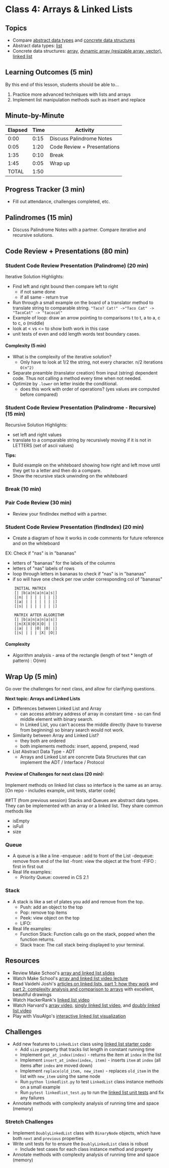 # Class 4: Arrays & Linked Lists

## Topics
- Compare [abstract data types] and [concrete data structures][data structures]
- Abstract data types: [list]
- Concrete data structures: [array], [dynamic array (resizable array, vector)][dynamic array], [linked list]

## Learning Outcomes (5 min)

By this end of this lesson, students should be able to...

1. Practice more advanced techniques with lists and arrays
1. Implement list manipulation methods such as insert and replace

## Minute-by-Minute

| **Elapsed** | **Time**  | **Activity**              |
| ----------- | --------- | ------------------------- |
| 0:00        | 0:15      | Discuss Palindrome Notes                |
| 0:05        | 1:20      | Code Review + Presentations       |
| 1:35        | 0:10      | Break      |
| 1:45        | 0:05      | Wrap up      |
| TOTAL       | 1:50      |                           |

## Progress Tracker (3 min)

- Fill out attendance, challenges completed, etc.

## Palindromes (15 min)
- Discuss Palindrome Notes with a partner.  Compare iterative and recursive solutions.

## Code Review + Presentations (80 min)
### Student Code Review Presentation (Palindrome) (20 min)
Iterative Solution Highlights:
- Find left and right bound then compare left to right
    - if not same done
    - if all same - return true
- Run through a small example on the board of a translator method to translate string to comparable string.
`"Taco? Cat!" ->"Taco Cat" -> "TacoCat" -> "tacocat"`
-  Example of loop: draw an arrow pointing to comparisons t to t, a to a, c to c, o (middle)
- look at < vs <= to show both work in this case
- unit tests of even and odd length words test boundary cases.

#### Complexity (5 min)
- What is the complexity of the iterative solution?
    - Only have to look at 1/2 the string, not every character. n/2 iterations `O(n^2)`
- Separate preamble (translator creation) from input (string) dependent code.  Thus not calling a method every time when not needed.
- Optimize by `.lower` on letter inside the conditional.
    - does this work with order of operations? (yes values are computed before compared)

### Student Code Review Presentation (Palindrome - Recursive) (15 min)
Recursive Solution Highlights:
- set left and right values
- translate to a comparable string by recursively moving if it is not in LETTERS (set of ascii values)

**Tips:**
- Build example on the whiteboard showing how right and left move until they get to a letter and then do a compare.
- Show the recursive stack unwinding on the whiteboard

### Break (10 min)

### Pair Code Review  (30 min)
- Review your findIndex method with a partner.

### Student Code Review Presentation (findIndex) (20 min)
- Create a diagram of how it works in code comments for future reference and on the whiteboard

EX: Check if "nas" is in "bananas"
- letters of "bananas" for the labels of the columns
- letters of "nas" labels of rows
- loop through letters in bananas to check if "nas" is in "bananas"
- if so will have one check per row under corresponding col of "bananas"

```
    INITIAL MATRIX
    [| |b|a|n|a|n|a|s|]
    [|n| | | | | | | |]
    [|a| | | | | | | |]
    [|s| | | | | | | |]

    MATRIX AFTER ALGORITHM
    [| |b|a|n|a|n|a|s|]
    [|n|X|X|O|X|O| | |]
    [|a| | | |O| |O| |]
    [|s| | | | |X| |O|]
```

#### Complexity

- Algorithm analysis - area of the rectangle (length of text * length of pattern) : O(nm)

## Wrap Up (5 min)

Go over the challenges for next class, and allow for clarifying questions.

**Next topic: Arrays and Linked Lists**
- Differences between Linked List and Array
    - can access arbitrary address of array in constant time - so can find middle element with binary search.  
    - In Linked List, you can't access the middle directly (have to traverse from beginning) so binary search would not work.
- Similarity between Array and Linked List?
    - they both are ordered
    - both implements methods: insert, append, prepend, read
- List Abstract Data Type - ADT
    - Arrays and Linked List are concrete Data Structures that can implement the ADT / Interface / Protocol

#### Preview of Challenges for next class (20 min):
Implement methods on linked list class so interface is the same as an array. [On repo - includes example, unit tests, starter code]

##TT (from previous session)
Stacks and Queues are abstract data types.  They can be implemented with an array or a linked list.  They share common methods like
- isEmpty
- isFull
- size

### Queue
- A queue is a like a line
    -enqueue : add to front of the List
    -dequeue: remove from end of the list
    -front: view the object at the front
    -FIFO : first in first out
- Real life examples:
    - Priority Queue: covered in CS 2.1

### Stack
- A stack is like a set of plates you add and remove from the top.
    - Push: add an object to the top
    - Pop: remove top items
    - Peek: view object on the top
    - LIFO:
- Real life examples:
    - Function Stack: Function calls go on the stack, popped when the function returns.
    - Stack trace: The call stack being displayed to your terminal.

## Resources
- Review Make School's [array and linked list slides]
- Watch Make School's [array and linked list video lecture]
- Read Vaidehi Joshi's [articles on linked lists, part 1: how they work][BaseCS linked list 1] and [part 2: complexity analysis and comparison to arrays][BaseCS linked list 2] with excellent, beautiful drawings
- Watch HackerRank's [linked list video]
- Watch Harvard's [array video], [singly linked list video], and [doubly linked list video]
- Play with VisuAlgo's [interactive linked list visualization][visualgo list]

## Challenges
- Add new features to `LinkedList` class using [linked list starter code]:
    - Add `size` property that tracks list length in constant running time
    - Implement `get_at_index(index)` - returns the item at `index` in the list
    - Implement `insert_at_index(index, item)` - inserts `item` at `index` (all items after `index` are moved down)
    - Implement `replace(old_item, new_item)` - replaces `old_item` in the list with `new_item` using the same node
    - Run `python linkedlist.py` to test `LinkedList` class instance methods on a small example
    - Run `pytest linkedlist_test.py` to run the [linked list unit tests] and fix any failures
- Annotate methods with complexity analysis of running time and space (memory)

### Stretch Challenges
- Implement `DoublyLinkedList` class with `BinaryNode` objects, which have both `next` and `previous` properties
- Write unit tests for to ensure the `DoublyLinkedList` class is robust
    - Include test cases for each class instance method and property
- Annotate methods with complexity analysis of running time and space (memory)


[abstract data types]: https://en.wikipedia.org/wiki/Abstract_data_type
[data structures]: https://en.wikipedia.org/wiki/Data_structure
[list]: https://en.wikipedia.org/wiki/List_(abstract_data_type)
[array]: https://en.wikipedia.org/wiki/Array_data_structure
[dynamic array]: https://en.wikipedia.org/wiki/Dynamic_array
[linked list]: https://en.wikipedia.org/wiki/Linked_list

[array and linked list slides]: slides/ArraysLinkedLists.pdf
[array and linked list video lecture]: https://www.youtube.com/watch?v=3WWuf4H61Nk
[linked list video]: https://www.youtube.com/watch?v=njTh_OwMljA
[array video]: https://www.youtube.com/watch?v=7EdaoE46BTI
[singly linked list video]: https://www.youtube.com/watch?v=ZoG2hOIoTnA
[doubly linked list video]: https://www.youtube.com/watch?v=HmAEzp1taIE

[BaseCS linked list 1]: https://medium.com/basecs/whats-a-linked-list-anyway-part-1-d8b7e6508b9d
[BaseCS linked list 2]: https://medium.com/basecs/whats-a-linked-list-anyway-part-2-131d96f71996
[visualgo list]: https://visualgo.net/list

[linked list starter code]: source/linkedlist.py
[linked list unit tests]: source/linkedlist_test.py
